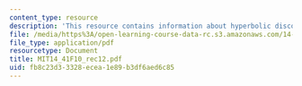 ```yaml
---
content_type: resource
description: 'This resource contains information about hyperbolic discounting example. '
file: /media/https%3A/open-learning-course-data-rc.s3.amazonaws.com/14-41-public-finance-and-public-policy-fall-2010/fb8c23d33328ecea1e89b3df6aed6c85_MIT14_41F10_rec12.pdf
file_type: application/pdf
resourcetype: Document
title: MIT14_41F10_rec12.pdf
uid: fb8c23d3-3328-ecea-1e89-b3df6aed6c85
---
```

